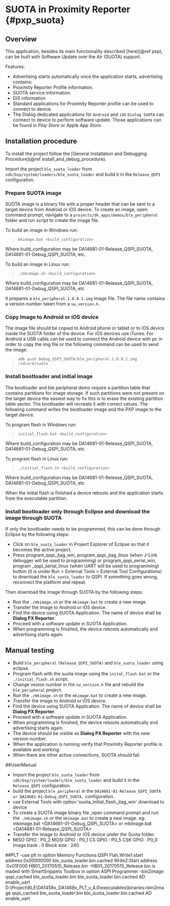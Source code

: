 SUOTA in Proximity Reporter {#pxp_suota}
======================

## Overview

This application, besides its main functionality described [here](@ref pxp), can be built with Software Update over the Air (SUOTA) support.

Features:

- Advertising starts automatically once the application starts, advertising contains:
 - Proximity Reporter Profile information.
 - SUOTA service information.
 - DIS information
- Standard applications for Proximity Reporter profile can be used to connect to device.
- The Dialog dedicated applications for `Android` and `iOS` `Dialog SUOTA` can connect to device to perform software update.
Those applications can be found in _Play Store_ or _Apple App Store_.

## Installation procedure

To install the project follow the [General Installation and Debugging Procedure](@ref install_and_debug_procedure).

Import the project `ble_suota_loader` from `sdk/bsp/system/loaders/ble_suota_loader` and
build it in the `Release_QSPI` configuration.

### Prepare SUOTA image

SUOTA image is a binary file with a proper header that can be sent to a target device from Android or iOS device.
To create an image, open command prompt, navigate to a `projects/dk_apps/demos/ble_peripheral` folder
and run script to create the image file.

To build an image in Windows run:

> `mkimage.bat <build_configuration>`

Where build_configuration may be DA14681-01-Release_QSPI_SUOTA, DA14681-01-Debug_QSPI_SUOTA, etc.


To build an image in Linux run:

> `./mkimage.sh <build_configuration>`

Where build_configuration may be DA14681-01-Release_QSPI_SUOTA, DA14681-01-Debug_QSPI_SUOTA, etc

It prepares a `ble_peripheral.1.0.0.1.img` image file. The file name contains
a version number taken from a `sw_version.h`.

### Copy Image to Android or iOS device

The image file should be copied to Android phone or tablet or to iOS device inside the SUOTA folder of the device.
For iOS devices use iTunes.
For Android a USB cable can be used to connect the Android device with pc in order to copy the img file or the following command can be used to send the image:

> `adb push Debug_QSPI_SUOTA/ble_peripheral.1.0.0.1.img /sdcard/suota`

### Install bootloader and initial image

The bootloader and ble peripheral demo require a partition table that contains partitions for image storage.
If such partitions were not present on the target device the easiest way to fix this is to erase the existing
partition table sector. The bootloader will recreate it with correct values.
The following command writes the bootloader image and  the PXP image to the target device.

To program flash in Windows run:

> `initial_flash.bat <build_configuration>`

Where build_configuration may be DA14681-01-Release_QSPI_SUOTA, DA14681-01-Debug_QSPI_SUOTA, etc

To program flash in Linux run:

> `./initial_flash.sh <build_configuration>`

Where build_configuration may be DA14681-01-Release_QSPI_SUOTA, DA14681-01-Debug_QSPI_SUOTA, etc

When the initial flash is finished a device reboots and the application starts from the executable partition.

### Install bootloader only through Eclipse and download the image through SUOTA
If only the bootloader needs to be programmed, this can be done through Eclipse by the following steps:
- Click on `ble_suota_loader` in Project Explorer of Eclipse so that it becomes the active project.
- Press program_qspi_jtag_win, program_qspi_jtag_linux (when J-Link debugger will be used to
  programming) or program_qspi_serial_win, program _qspi_serial_linux (when UART will be used to
  programming) button (it is under Run > External Tools > External Tool Configurations) to download
  the `ble_suota_loader` to QSPI. If something goes wrong, reconnect the platform and repeat.

Then download the image through SUOTA by the following steps:

- Run the `./mkimage.sh` or the `mkimage.bat` to create a new image.
- Transfer the image to Android or iOS device.
- Find the device using SUOTA Application. The name of device shall be **Dialog PX Reporter**.
- Proceed with a software update in SUOTA Application.
- When programming is finished, the device reboots automatically and advertising starts again.

## Manual testing

- Build `ble_peripheral` `(Release_QSPI_SUOTA)` and `ble_suota_loader` using eclipse.
- Program flash with the suota image using the `inital_flash.bat` or the `./initial_flash.sh` script.
- Change vesion number in the `sw_version.h` file and rebuild the `ble_peripheral` project.
- Run the `./mkimage.sh` or the `mkimage.bat` to create a new image.
- Transfer the image to Android or iOS device.
- Find the device using SUOTA Application. The name of device shall be **Dialog PX Reporter**.
- Proceed with a software update in SUOTA Application.
- When programming is finished, the device reboots automatically and advertising starts again.
- The device should be visible as **Dialog PX Reporter** with the new version number.
- When the application is running verify that Proximity Reporter profile is available and working.
- When there are other active connections, SUOTA should fail.


##UserManual
- Import the project `ble_suota_loader` from `sdk/bsp/system/loaders/ble_suota_loader` and build it in the `Release_QSPI` configuration.
- build the project `ble_peripheral` in the `DA14681-01-Release_QSPI_SUOTA or DA14681-01-Debug_QSPI_SUOTA,` configuration.
- use External Tools with option 'suota_initial_flash_jtag_win' download to device 
- To create a SUOTA image binary file ,open command prompt and run the `./mkimage.sh` or the `mkimage.bat` to create a new image. eg:
  mkimage.bat <DA14681-01-Debug_QSPI_SUOTA> or mkimage.bat <DA14681-01-Release_QSPI_SUOTA>
- Transfer the image to Android or iOS device under the Suota folder.
- MISO GPIO : P0_2	MOSI GPIO : P0_1	CS GPIO : P0_5	CSK GPIO : P0_0   Image bank : 0  Block size : 240 	 

##PLT
-use plt in option Memory Functions:QSPI Flah,Write1:start address:0x00000000 ble_suota_loader.bin.cached  Write2:Start address :0x01F000  HB01_20170515_Release.bin
-HB01_20170515_Release.bin is maded with SmartSnippets Toolbox in option ASPI Programmer 
-bin2image qspi_cached ble_suota_loader.bin ble_suota_loader.bin.cached AD enable_uart
D:\Project\BLE\DA1458x_DA1468x_PLT_v_4.0\executables\binaries>bin2image qspi_cached ble_suota_loader.bin ble_suota_loader.bin.cached AD enable_uart

